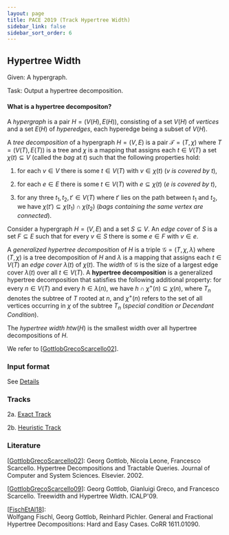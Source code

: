 ```yaml
---
layout: page
title: PACE 2019 (Track Hypertree Width)
sidebar_link: false
sidebar_sort_order: 6
---
```


## Hypertree Width 
Given:
A hypergraph.

Task:
Output a hypertree decomposition.


#### What is a hypertree decompositon?


A _hypergraph_ is a pair $H=(V(H),E(H))$, consisting of a set
$V(H)$ of _vertices_ and a set $E(H)$ of _hyperedges_, each
hyperedge being a subset of $V(H)$. 


A _tree decomposition_ of a hypergraph $H=(V,E)$ is a pair
$\mathcal{T}=(T,\chi)$ where $T=(V(T),E(T))$ is a tree and $\chi$ is a mapping
that assigns each $t\in V(T)$ a set $\chi(t)\subseteq V$ (called
the _bag_ at $t$) such that
the following properties hold:

1) for each $v\in V$ there is some  $t\in V(T)$ with $v\in \chi(t)$
  (_$v$ is covered by $t$_),

2) for each $e\in E$ there is some  $t\in V(T)$ with $e \subseteq
  \chi(t)$   (_$e$ is covered by $t$_),

3) for any three $t_1,t_2, t' \in V(T)$ where $t'$ lies on the path
  between $t_1$ and $t_2$, we have
  $\chi(t')\subseteq \chi(t_1)\cap \chi(t_2)$ (_bags containing the
  same vertex are connected_).


Consider a hypergraph $H=(V,E)$ and a set $S\subseteq V$. An
_edge cover_ of $S$ is a set $F\subseteq E$ such that for every
$v\in S$ there is some $e\in F$ with $v\in e$.

A _generalized hypertree decomposition_ of $H$ is a triple
$\mathcal{G}=(T,\chi,\lambda)$ where $(T,\chi)$ is a tree decomposition of
$H$ and $\lambda$ is a mapping that assigns each $t\in V(T)$ an
_edge cover_ $\lambda(t)$ of $\chi(t)$. The _width_ of
$\mathcal{G}$ is the size of a largest edge cover $\lambda(t)$ over all
$t\in V(T)$. A __hypertree decomposition__ is a generalized
hypertree decomposition that satisfies the following additional property:
for every $n \in V(T)$ and every $h \in \lambda(n)$, we have $h \cap \chi^+(n) \subseteq \chi(n)$, 
where $T_n$ denotes the subtree of $T$ rooted at $n$, and $\chi^+(n)$ refers to the set of all vertices
occurring in $\chi$ of the subtree $T_n$ (_special condition or Decendant Condition_). 

  
  The _hypertree width_ $htw(H)$ is the smallest width over all hypertree
decompositions of $H$.


We refer to [[GottlobGrecoScarcello02](https://www.sciencedirect.com/science/article/pii/S0022000001918094)].

### Input format

See [Details](htd_format)

### Tracks
2a. [Exact Track](htd_exact)
    
2b. [Heuristic Track](htd_heur)

### Literature


[[GottlobGrecoScarcello02](https://www.sciencedirect.com/science/article/pii/S0022000001918094)]:
 Georg Gottlob, Nicola Leone, Francesco Scarcello. 
 Hypertree Decompositions and Tractable Queries. Journal of Computer and System Sciences. Elsevier. 2002.


[[GottlobGrecoScarcello09](https://www.mat.unical.it/~ggreco/files/GottlobGrecoScarcello.pdf)]: 
Georg Gottlob, Gianluigi Greco, and Francesco Scarcello. Treewidth and Hypertree Width. ICALP'09.


[[FischEtAl18](https://arxiv.org/abs/1611.01090)]:  
Wolfgang Fischl, Georg Gottlob, Reinhard Pichler. General and Fractional Hypertree Decompositions: Hard and Easy Cases. CoRR 1611.01090.
 




